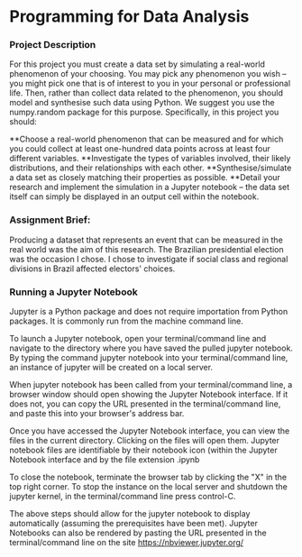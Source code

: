 # Programming for Data Analysis

### Project Description

For this project you must create a data set by simulating a real-world phenomenon of
your choosing. You may pick any phenomenon you wish – you might pick one that is
of interest to you in your personal or professional life. Then, rather than collect data
related to the phenomenon, you should model and synthesise such data using Python.
We suggest you use the numpy.random package for this purpose.
Specifically, in this project you should:

**Choose a real-world phenomenon that can be measured and for which you could
collect at least one-hundred data points across at least four different variables.
**Investigate the types of variables involved, their likely distributions, and their
relationships with each other.
**Synthesise/simulate a data set as closely matching their properties as possible.
**Detail your research and implement the simulation in a Jupyter notebook – the
data set itself can simply be displayed in an output cell within the notebook.

### Assignment Brief:

Producing a dataset that represents an event that can be measured in the real world was the aim of this research. The Brazilian presidential election was the occasion I chose. I chose to investigate if social class and regional divisions in Brazil affected electors' choices.


### Running a Jupyter Notebook

Jupyter is a Python package and does not require importation from Python packages. It is commonly run from the machine command line.

To launch a Jupyter notebook, open your terminal/command line and navigate to the directory where you have saved the pulled jupyter notebook. By typing the command jupyter notebook into your terminal/command line, an instance of jupyter will be created on a local server.

When jupyter notebook has been called from your terminal/command line, a browser window should open showing the Jupyter Notebook interface. If it does not, you can copy the URL presented in the terminal/command line, and paste this into your browser's address bar.

Once you have accessed the Jupyter Notebook interface, you can view the files in the current directory. Clicking on the files will open them. Jupyter notebook files are identifiable by their notebook icon (within the Jupyter Notebook interface and by the file extension .ipynb

To close the notebook, terminate the browser tab by clicking the "X" in the top right corner. To stop the instance on the local server and shutdown the jupyter kernel, in the terminal/command line press control-C.

The above steps should allow for the jupyter notebook to display automatically (assuming the prerequisites have been met). Jupyter Notebooks can also be rendered by pasting the URL presented in the terminal/command line on the site https://nbviewer.jupyter.org/
